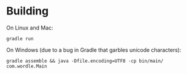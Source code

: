 # Building
On Linux and Mac:

```
gradle run
```

On Windows (due to a bug in Gradle that garbles unicode characters):

```
gradle assemble && java -Dfile.encoding=UTF8 -cp bin/main/ com.wordle.Main
```
